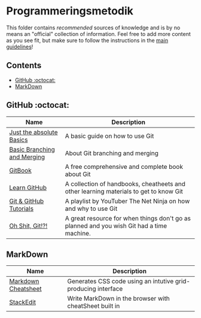 # Programmeringsmetodik

This folder contains _recommended_ sources of knowledge and is by no means an "official" collection of information. Feel free to add more content as you see fit, but make sure to follow the instructions in the [main guidelines](https://github.com/bjornwann/fullstack-2020-resources/blob/master/README.md)!

## Contents

-   [GitHub :octocat:](#github-)
-   [MarkDown](#markdown)

## GitHub :octocat:

| Name                                                                                                    | Description                                                                              |
| ------------------------------------------------------------------------------------------------------- | ---------------------------------------------------------------------------------------- |
| [Just the absolute Basics](https://rogerdudler.github.io/git-guide/)                                    | A basic guide on how to use Git                                                          |
| [Basic Branching and Merging](https://git-scm.com/book/en/v2/Git-Branching-Basic-Branching-and-Merging) | About Git branching and merging                                                          |
| [GitBook](https://git-scm.com/book/en/v2)                                                               | A free comprehensive and complete book about Git                                         |
| [Learn GitHub](https://try.github.io/)                                                                  | A collection of handbooks, cheatheets and other learning materials to get to know Git    |
| [Git & GitHub Tutorials](https://www.youtube.com/playlist?list=PL4cUxeGkcC9goXbgTDQ0n_4TBzOO0ocPR)      | A playlist by YouTuber The Net Ninja on how and why to use Git                           |
| [Oh Shit, Git!?!](https://ohshitgit.com/)                                                               | A great resource for when things don't go as planned and you wish Git had a time machine.|

## MarkDown

| Name                                                                                 | Description                                                   |
| ------------------------------------------------------------------------------------ | ------------------------------------------------------------- |
| [Markdown Cheatsheet](https://guides.github.com/pdfs/markdown-cheatsheet-online.pdf) | Generates CSS code using an intutive grid-producing interface |
| [StackEdit](https://stackedit.io/)                                                   | Write MarkDown in the browser with cheatSheet built in        |
